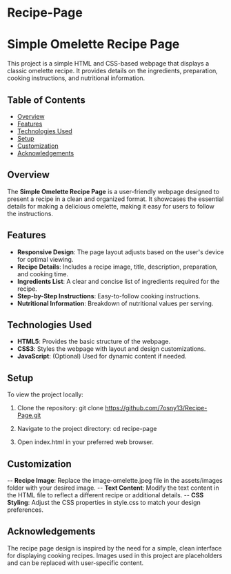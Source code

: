 # Recipe-Page


# Simple Omelette Recipe Page

This project is a simple HTML and CSS-based webpage that displays a classic omelette recipe. It provides details on the ingredients, preparation, cooking instructions, and nutritional information.

## Table of Contents

- [Overview](#overview)
- [Features](#features)
- [Technologies Used](#technologies-used)
- [Setup](#setup)
- [Customization](#customization)
- [Acknowledgements](#acknowledgements)

## Overview

The **Simple Omelette Recipe Page** is a user-friendly webpage designed to present a recipe in a clean and organized format. It showcases the essential details for making a delicious omelette, making it easy for users to follow the instructions.

## Features

- **Responsive Design**: The page layout adjusts based on the user's device for optimal viewing.
- **Recipe Details**: Includes a recipe image, title, description, preparation, and cooking time.
- **Ingredients List**: A clear and concise list of ingredients required for the recipe.
- **Step-by-Step Instructions**: Easy-to-follow cooking instructions.
- **Nutritional Information**: Breakdown of nutritional values per serving.

## Technologies Used

- **HTML5**: Provides the basic structure of the webpage.
- **CSS3**: Styles the webpage with layout and design customizations.
- **JavaScript**: (Optional) Used for dynamic content if needed.

## Setup

To view the project locally:

1. Clone the repository:
   git clone https://github.com/7osny13/Recipe-Page.git

2. Navigate to the project directory:
    cd recipe-page

3. Open index.html in your preferred web browser.


## Customization


-- **Recipe Image**: Replace the image-omelette.jpeg file in the assets/images folder with your desired image.
-- **Text Content**: Modify the text content in the HTML file to reflect a different recipe or additional details.
-- **CSS Styling**: Adjust the CSS properties in style.css to match your design preferences.


## Acknowledgements


The recipe page design is inspired by the need for a simple, clean interface for displaying cooking recipes. Images used in this project are placeholders and can be replaced with user-specific content.
